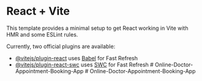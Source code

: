 # React + Vite

This template provides a minimal setup to get React working in Vite with HMR and some ESLint rules.

Currently, two official plugins are available:

- [@vitejs/plugin-react](https://github.com/vitejs/vite-plugin-react/blob/main/packages/plugin-react/README.md) uses [Babel](https://babeljs.io/) for Fast Refresh
- [@vitejs/plugin-react-swc](https://github.com/vitejs/vite-plugin-react-swc) uses [SWC](https://swc.rs/) for Fast Refresh
#   O n l i n e - D o c t o r - A p p o i n t m e n t - B o o k i n g - A p p  
 #   O n l i n e - D o c t o r - A p p o i n t m e n t - B o o k i n g - A p p  
 